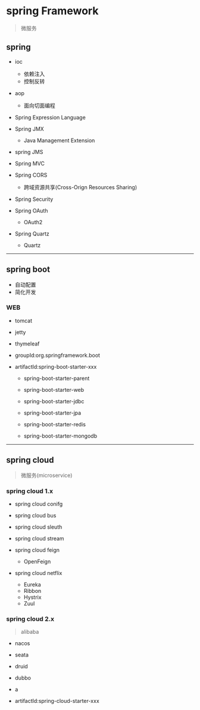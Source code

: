 # spring Framework
> 微服务

## spring


- ioc
    - 依赖注入
    - 控制反转
- aop
    - 面向切面编程

- Spring Expression Language



- Spring JMX
    - Java Management Extension

- spring JMS


- Spring MVC

- Spring CORS
    - 跨域资源共享(Cross-Orign Resources Sharing)



- Spring Security
- Spring OAuth
    - OAuth2
- Spring Quartz
    - Quartz
---
## spring boot
>
- 自动配置
- 简化开发


### WEB

- tomcat
- jetty

- thymeleaf




- groupId:org.springframework.boot
- artifactId:spring-boot-starter-xxx
    - spring-boot-starter-parent
    - spring-boot-starter-web
    - spring-boot-starter-jdbc
    - spring-boot-starter-jpa

    - spring-boot-starter-redis
    - spring-boot-starter-mongodb



---
## spring cloud
> 微服务(microservice)



### spring cloud 1.x
- spring cloud conifg
- spring cloud bus
- spring cloud sleuth
- spring cloud stream
- spring cloud feign
    - OpenFeign



- spring cloud netflix
    - Eureka
    - Ribbon
    - Hystrix
    - Zuul


### spring cloud 2.x
> alibaba

- nacos
- seata


- druid
- dubbo
- a


- artifactId:spring-cloud-starter-xxx

